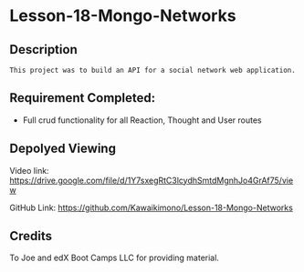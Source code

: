 # Lesson-18-Mongo-Networks

## Description
```
This project was to build an API for a social network web application.
```

## Requirement Completed:
- Full crud functionality for all Reaction, Thought and User routes

## Depolyed Viewing

Video link: https://drive.google.com/file/d/1Y7sxegRtC3lcydhSmtdMgnhJo4GrAf75/view

GitHub Link: https://github.com/Kawaikimono/Lesson-18-Mongo-Networks

## Credits
 To Joe and edX Boot Camps LLC for providing material.